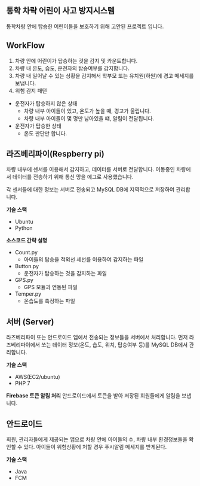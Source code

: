 통학 차략 어린이 사고 방지시스템
-----------------------------------------
통학차량 안에 탑승한 어린이들을 보호하기 위해 고안된 프로젝트 입니다.

**WorkFlow**
-----------------------------------------
1. 차량 안에 어린이가 탑승하는 것을 감지 및 카운트합니다.
2. 차량 내 온도, 습도, 운전자의 탑승여부를 감지합니다.
3. 차량 내 일어날 수 있는 상황을 감지해서 학부모 또는 유치원(하원)에 경고 메세지를 보냅니다.
4. 위험 감지 패턴
+ 운전자가 탑승하지 않은 상태
  + 차량 내부 아이들이 있고, 온도가 높을 때, 경고가 울립니다.
  + 차량 내부 아이들이 몇 명만 남아있을 떄, 알림이 전달됩니다.
+ 운전자가 탑승한 상태
  + 온도 판단만 합니다.

라즈베리파이(Respberry pi)
-----------------------------------------
차량 내부에 센서를 이용해서 감지하고, 데이터를 서버로 전달합니다. 이동중인 차량에서 데이터를 전송하기 위해 통신 망을 에그로 사용했습니다.

각 센서들에 대한 정보는 서버로 전송되고 MySQL DB에 지역적으로 저장하여 관리합니다.


**기술 스택**
+ Ubuntu
+ Python

**소스코드 간략 설명**
+ Count.py
  + 아이들의 탑승을 적외선 세선를 이용하여 감지하는 파일
+ Button.py
  + 운전자가 탑승하는 것을 감지하는 파일
+ GPS.py
  + GPS 모듈과 연동된 파일
+ Temper.py
  + 온습도를 측정하는 파일


서버 (Server)
-----------------------------------------
라즈베리파이 또는 안드로이드 앱에서 전송되는 정보들을 서버에서 처리합니다. 먼저 라즈베리파이에서 쏘는 데이터 정보(온도, 습도, 위치, 탑승여부 등)를 MySQL DB에서 관리합니다.

**기술 스택**
+ AWS(EC2/ubuntu)
+ PHP 7

**Firebase 토큰 알림 처리**
안드로이드에서 토큰을 받아 저장된 회원들에게 알림을 보냅니다.

안드로이드
-----------------------------------------
회원, 관리자들에게 제공되는 앱으로 차량 안에 아이들의 수, 차량 내부 환경정보들을 확인할 수 있다.
아이들이 위험상황에 처할 경우 푸시알림 메세지를 받게된다.

**기술 스택**
+ Java
+ FCM
